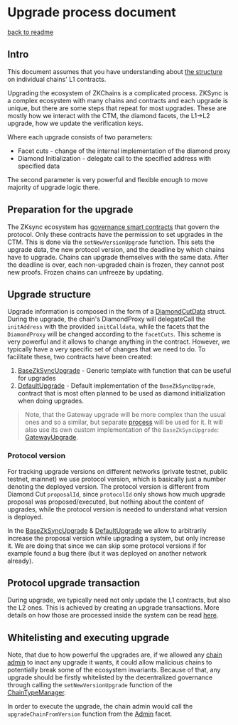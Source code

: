 # Upgrade process document

[back to readme](../README.md)

## Intro

This document assumes that you have understanding about [the structure](../settlement_contracts/zkchain_basics.md) on individual chains' L1 contracts.

Upgrading the ecosystem of ZKChains is a complicated process. ZKSync is a complex ecosystem with many chains and contracts and each upgrade is unique, but there are some steps that repeat for most upgrades. These are mostly how we interact with the CTM, the diamond facets, the L1→L2 upgrade, how we update the verification keys.

Where each upgrade consists of two parameters:

- Facet cuts - change of the internal implementation of the diamond proxy
- Diamond Initialization - delegate call to the specified address with specified data

The second parameter is very powerful and flexible enough to move majority of upgrade logic there.

## Preparation for the upgrade

The ZKsync ecosystem has [governance smart contracts](https://github.com/zksync-association/zk-governance) that govern the protocol. Only these contracts have the permission to set upgrades in the CTM. This is done via the `setNewVersionUpgrade` function. This sets the upgrade data, the new protocol version, and the deadline by which chains have to upgrade. Chains can upgrade themselves with the same data. After the deadline is over, each non-upgraded chain is frozen, they cannot post new proofs. Frozen chains can
unfreeze by updating.

## Upgrade structure

Upgrade information is composed in the form of a [DiamondCutData](../../../../../contracts/l1-contracts/contracts/state-transition/libraries/Diamond.sol#L75) struct. During the upgrade, the chain's DiamondProxy will delegateCall the `initAddress` with the provided `initCalldata`, while the facets that the `DiamondProxy` will be changed according to the `facetCuts`. This scheme is very powerful and it allows to change anything in the contract. However, we typically have a very specific set of changes that we need to do. To facilitate these, two contracts have been created:

1. [BaseZkSyncUpgrade](../../../../../contracts/l1-contracts/contracts/upgrades/BaseZkSyncUpgrade.sol) - Generic template with function that can be useful for upgrades
2. [DefaultUpgrade](../../../../../contracts/l1-contracts/contracts/upgrades/DefaultUpgrade.sol) - Default implementation of the `BaseZkSyncUpgrade`, contract that is most often planned to be used as diamond initialization when doing upgrades.

> Note, that the Gateway upgrade will be more complex than the usual ones and so a similar, but separate [process](../../upgrade_history/gateway_upgrade/upgrade_process.md) will be used for it. It will also use its own custom implementation of the `BaseZkSyncUpgrade`: [GatewayUpgrade](../../../../../contracts/l1-contracts/contracts/upgrades/GatewayUpgrade.sol).

### Protocol version

For tracking upgrade versions on different networks (private testnet, public testnet, mainnet) we use protocol version, which is basically just a number denoting the deployed version. The protocol version is different from Diamond Cut `proposalId`, since `protocolId` only shows how much upgrade proposal was proposed/executed, but nothing about the content of upgrades, while the protocol version is needed to understand what version is deployed.

In the [BaseZkSyncUpgrade](../../../../../contracts/l1-contracts/contracts/upgrades/BaseZkSyncUpgrade.sol) & [DefaultUpgrade](../../../../../contracts/l1-contracts/contracts/upgrades/DefaultUpgrade.sol) we allow to arbitrarily increase the proposal version while upgrading a system, but only increase it. We are doing that since we can skip some protocol versions if for example found a bug there (but it was deployed on another network already).

## Protocol upgrade transaction

During upgrade, we typically need not only update the L1 contracts, but also the L2 ones. This is achieved by creating an upgrade transactions. More details on how those are processed inside the system can be read [here](../settlement_contracts/priority_queue/processing_of_l1-l2_txs.md).

## Whitelisting and executing upgrade

Note, that due to how powerful the upgrades are, if we allowed any [chain admin](../chain_management/admin_role.md) to inact any upgrade it wants, it could allow malicious chains to potentially break some of the ecosystem invariants. Because of that, any upgrade should be firstly whitelisted by the decentralized governance through calling the `setNewVersionUpgrade` function of the [ChainTypeManager](../../../../../contracts/l1-contracts/contracts/state-transition/ChainTypeManager.sol).

In order to execute the upgrade, the chain admin would call the `upgradeChainFromVersion` function from the [Admin](../../../../../contracts/l1-contracts/contracts/state-transition/chain-deps/facets/Admin.sol) facet.
